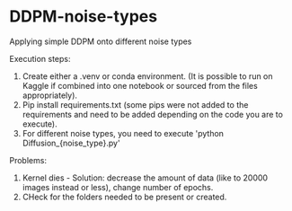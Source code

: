 # DDPM-noise-types
Applying simple DDPM onto different noise types

Execution steps:
1. Create either a .venv or conda environment. (It is possible to run on Kaggle if combined into one notebook or sourced from the files appropriately).
2. Pip install requirements.txt (some pips were not added to the requirements and need to be added depending on the code you are to execute).
3. For different noise types, you need to execute 'python Diffusion_{noise_type}.py'


Problems:
1. Kernel dies - Solution: decrease the amount of data (like to 20000 images instead or less), change number of epochs.
2. CHeck for the folders needed to be present or created.

